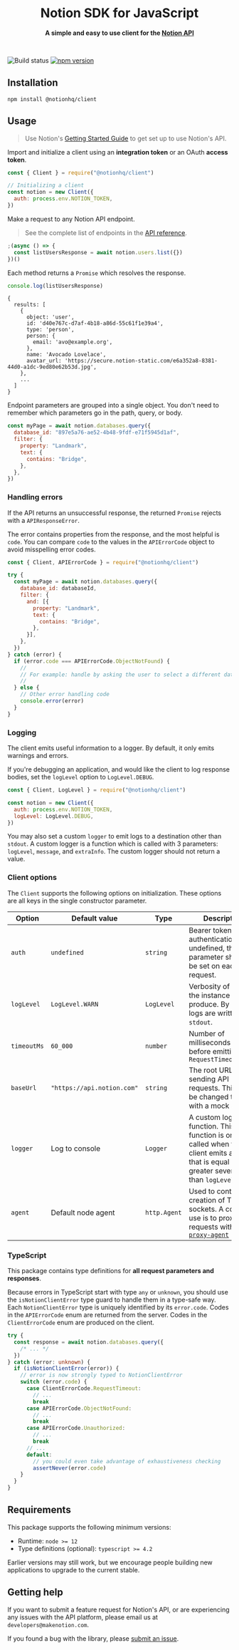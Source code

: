 <div align="center">
	<h1>Notion SDK for JavaScript</h1>
	<p>
		<b>A simple and easy to use client for the <a href="https://developers.notion.com">Notion API</a></b>
	</p>
	<br>
</div>

![Build status](https://github.com/makenotion/notion-sdk-js/actions/workflows/ci.yml/badge.svg)
[![npm version](https://badge.fury.io/js/%40notionhq%2Fclient.svg)](https://www.npmjs.com/package/@notionhq/client)

## Installation

```
npm install @notionhq/client
```

## Usage

> Use Notion's [Getting Started Guide](https://developers.notion.com/docs/getting-started) to get set up to use Notion's API.

Import and initialize a client using an **integration token** or an OAuth **access token**.

```js
const { Client } = require("@notionhq/client")

// Initializing a client
const notion = new Client({
  auth: process.env.NOTION_TOKEN,
})
```

Make a request to any Notion API endpoint.

> See the complete list of endpoints in the [API reference](https://developers.notion.com/reference).

```js
;(async () => {
  const listUsersResponse = await notion.users.list({})
})()
```

Each method returns a `Promise` which resolves the response.

```js
console.log(listUsersResponse)
```

```
{
  results: [
    {
      object: 'user',
      id: 'd40e767c-d7af-4b18-a86d-55c61f1e39a4',
      type: 'person',
      person: {
        email: 'avo@example.org',
      },
      name: 'Avocado Lovelace',
      avatar_url: 'https://secure.notion-static.com/e6a352a8-8381-44d0-a1dc-9ed80e62b53d.jpg',
    },
    ...
  ]
}
```

Endpoint parameters are grouped into a single object. You don't need to remember which parameters go in the path, query, or body.

```js
const myPage = await notion.databases.query({
  database_id: "897e5a76-ae52-4b48-9fdf-e71f5945d1af",
  filter: {
    property: "Landmark",
    text: {
      contains: "Bridge",
    },
  },
})
```

### Handling errors

If the API returns an unsuccessful response, the returned `Promise` rejects with a `APIResponseError`.

The error contains properties from the response, and the most helpful is `code`. You can compare `code` to the values in the `APIErrorCode` object to avoid misspelling error codes.

```js
const { Client, APIErrorCode } = require("@notionhq/client")

try {
  const myPage = await notion.databases.query({
    database_id: databaseId,
    filter: {
      and: [{
        property: "Landmark",
        text: {
          contains: "Bridge",
        },
      }],
    },
  })
} catch (error) {
  if (error.code === APIErrorCode.ObjectNotFound) {
    //
    // For example: handle by asking the user to select a different database
    //
  } else {
    // Other error handling code
    console.error(error)
  }
}
```

### Logging

The client emits useful information to a logger. By default, it only emits warnings and errors.

If you're debugging an application, and would like the client to log response bodies, set the `logLevel` option to `LogLevel.DEBUG`.

```js
const { Client, LogLevel } = require("@notionhq/client")

const notion = new Client({
  auth: process.env.NOTION_TOKEN,
  logLevel: LogLevel.DEBUG,
})
```

You may also set a custom `logger` to emit logs to a destination other than `stdout`. A custom logger is a function which is called with 3 parameters: `logLevel`, `message`, and `extraInfo`. The custom logger should not return a value.

### Client options

The `Client` supports the following options on initialization. These options are all keys in the single constructor parameter.

| Option      | Default value              | Type         | Description                                                                                                                                                  |
| ----------- | -------------------------- | ------------ | ------------------------------------------------------------------------------------------------------------------------------------------------------------ |
| `auth`      | `undefined`                | `string`     | Bearer token for authentication. If left undefined, the `auth` parameter should be set on each request.                                                      |
| `logLevel`  | `LogLevel.WARN`            | `LogLevel`   | Verbosity of logs the instance will produce. By default, logs are written to `stdout`.                                                                       |
| `timeoutMs` | `60_000`                   | `number`     | Number of milliseconds to wait before emitting a `RequestTimeoutError`                                                                                       |
| `baseUrl`   | `"https://api.notion.com"` | `string`     | The root URL for sending API requests. This can be changed to test with a mock server.                                                                       |
| `logger`    | Log to console             | `Logger`     | A custom logging function. This function is only called when the client emits a log that is equal or greater severity than `logLevel`.                       |
| `agent`     | Default node agent         | `http.Agent` | Used to control creation of TCP sockets. A common use is to proxy requests with [`https-proxy-agent`](https://github.com/TooTallNate/node-https-proxy-agent) |

### TypeScript

This package contains type definitions for **all request parameters and responses**.

Because errors in TypeScript start with type `any` or `unknown`, you should use
the `isNotionClientError` type guard to handle them in a type-safe way. Each
`NotionClientError` type is uniquely identified by its `error.code`. Codes in
the `APIErrorCode` enum are returned from the server. Codes in the
`ClientErrorCode` enum are produced on the client.

```ts
try {
  const response = await notion.databases.query({
    /* ... */
  })
} catch (error: unknown) {
  if (isNotionClientError(error)) {
    // error is now strongly typed to NotionClientError
    switch (error.code) {
      case ClientErrorCode.RequestTimeout:
        // ...
        break
      case APIErrorCode.ObjectNotFound:
        // ...
        break
      case APIErrorCode.Unauthorized:
        // ...
        break
      // ...
      default:
        // you could even take advantage of exhaustiveness checking
        assertNever(error.code)
    }
  }
}
```

## Requirements

This package supports the following minimum versions:

- Runtime: `node >= 12`
- Type definitions (optional): `typescript >= 4.2`

Earlier versions may still work, but we encourage people building new applications to upgrade to the current stable.

## Getting help

If you want to submit a feature request for Notion's API, or are experiencing any issues with the API platform, please email us at `developers@makenotion.com`.

If you found a bug with the library, please [submit an issue](https://github.com/makenotion/notion-sdk-js/issues).
